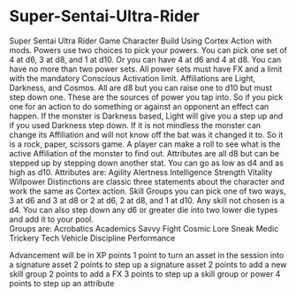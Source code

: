 # Super-Sentai-Ultra-Rider
Super Sentai Ultra Rider Game
Character Build
Using Cortex Action with mods. Powers use two choices to pick your powers. You can pick one set of 4 at d6, 3 at d8, and 1 at d10. Or you can have 4 at d6 and 4 at d8.  You can have no more than two power sets. All power sets must have FX and a limit with the mandatory Conscious Activation limit.
  Affiliations are Light, Darkness, and Cosmos. All are d8 but you can raise one to d10 but must step down one.
These are the sources of power you tap into. So if you pick one for an action to do something or against an opponent an effect can happen. If the monster is Darkness based, Light will give you a step up and if you used Darkness step down. If it is not mindless the monster can change its Affiliation and will not know off the bat was it changed it to. So it is a rock, paper, scissors game.  A player can make a roll to see what is the active Affiliation of the monster to find out. 
Attributes are all d8 but can be stepped up by stepping down another stat. You can go as low as d4 and as high as d10.
Attributes are:
Agility
Alertness
Intelligence
Strength
Vitality
Willpower
Distinctions are classic three statements about the character and work the same as Cortex action.
Skill Groups you can pick one of two ways, 3 at d6 and 3 at d8 or 2 at d6, 2 at d8, and 1 at d10. Any skill not chosen is a d4. You can also step down any d6 or greater die into two lower die types and add it to your pool.   
Groups are:
Acrobatics
Academics
Savvy
Fight
Cosmic Lore
Sneak
Medic
Trickery
Tech
Vehicle
Discipline 
Performance 

 Advancement will be in  XP points 
1 point to turn an asset in the session into a signature asset
2 points to step up a signature asset
2 points to add a new skill group
2 points to add a FX
3 points to step up a skill group or power
4 points to step up an attribute 

 

